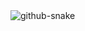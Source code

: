 

<picture>
  
 
  <img alt="github-snake" src="https://raw.githubusercontent.com/HollieRose89/HollieRose89/output/github-contribution-grid-snake.svg" />

</picture>


